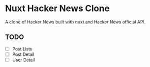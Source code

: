 # Nuxt Hacker News Clone

A clone of Hacker News built with nuxt and Hacker News official API.

## TODO

- [ ] Post Lists
- [ ] Post Detail
- [ ] User Detail
